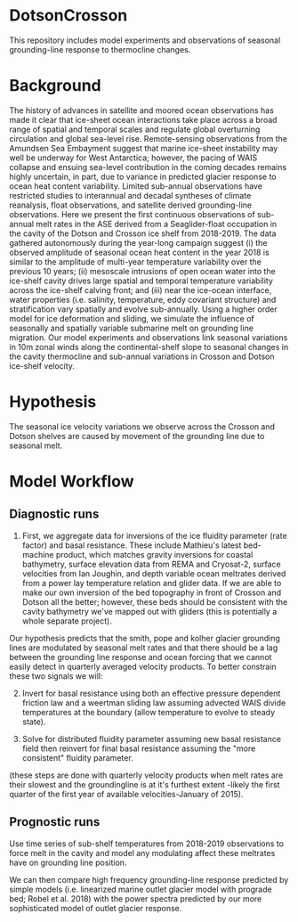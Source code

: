 # DotsonCrosson
This repository includes model experiments and observations of seasonal grounding-line response to thermocline changes.

# Background
The history of advances in satellite and moored ocean observations has made it clear that ice-sheet ocean interactions take place across a broad range of spatial and temporal scales and regulate global overturning circulation and global sea-level rise. Remote-sensing observations from the Amundsen Sea Embayment suggest that marine ice-sheet instability may well be underway for West Antarctica; however, the pacing of WAIS collapse and ensuing sea-level contribution in the coming decades remains highly uncertain, in part, due to variance in predicted glacier response to ocean heat content variability. Limited sub-annual observations have restricted studies to interannual and decadal syntheses of climate reanalysis, float observations, and satellite derived grounding-line observations. Here we present the first continuous observations of sub-annual melt rates in the ASE derived from a Seaglider-float occupation in the cavity of the Dotson and Crosson ice shelf from 2018-2019. The data gathered autonomously during the year-long campaign suggest (i) the observed amplitude of seasonal ocean heat content in the year 2018 is similar to the amplitude of multi-year temperature variability over the previous 10 years; (ii) mesoscale intrusions of open ocean water into the ice-shelf cavity drives large spatial and temporal temperature variability across the ice-shelf calving front; and (iii) near the ice-ocean interface, water properties (i.e. salinity, temperature, eddy covariant structure) and stratification vary spatially and evolve sub-annually. Using a higher order model for ice deformation and sliding, we simulate the influence of seasonally and spatially variable submarine melt on grounding line migration. Our model experiments and observations link seasonal variations in 10m zonal winds along the continental-shelf slope to seasonal changes in the cavity thermocline and sub-annual variations in Crosson and Dotson ice-shelf velocity.


# Hypothesis
The seasonal ice velocity variations we observe across the Crosson and Dotson shelves are caused by movement of the grounding line due to seasonal melt.

# Model Workflow


## Diagnostic runs
1) First, we aggregate data for inversions of the ice fluidity parameter (rate factor) and basal resistance. These include Mathieu's latest bed-machine product, which matches gravity inversions for coastal bathymetry, surface elevation data from REMA and Cryosat-2, surface velocities from Ian Joughin, and depth variable ocean meltrates derived from a power lay temperature relation and glider data. If we are able to make our own inversion of the bed topography in front of Crosson and Dotson all the better; however, these beds should be consistent with the cavity bathymetry we've mapped out with gliders (this is potentially a whole separate project).

Our hypothesis predicts that the smith, pope and kolher glacier grounding lines are modulated by seasonal melt rates and that there should be a lag between the grounding line response and ocean forcing that we cannot easily detect in quarterly averaged velocity products. To better constrain these two signals we will:

2) Invert for basal resistance using both an effective pressure dependent friction law and a weertman sliding law assuming advected WAIS divide temperatures at the boundary (allow temperature to evolve to steady state).

3) Solve for distributed fluidity parameter assuming new basal resistance field then reinvert for final basal resistance assuming the "more consistent" fluidity parameter.

(these steps are done with quarterly velocity products when melt rates are their slowest and the groundingline is at it's furthest extent -likely the first quarter of the first year of available velocities-January of 2015).

## Prognostic runs

Use time series of sub-shelf temperatures from 2018-2019 observations to force melt in the cavity and model any modulating affect these meltrates have on grounding line position.

We can then compare high frequency grounding-line response predicted by simple models (i.e. linearized marine outlet glacier model with prograde bed; Robel et al. 2018) with the power spectra predicted by our more sophisticated model of outlet glacier response.

















